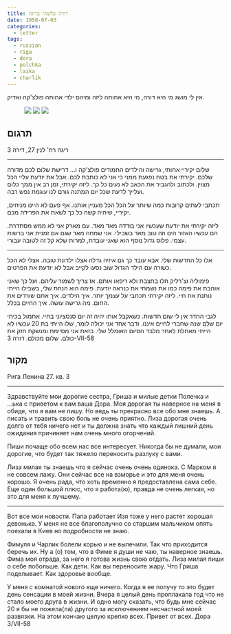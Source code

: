 ```yaml
---
title: דורה כלשהי בריגה
date: 1958-07-03
categories:
  - letter
tags:
  - russian
  - riga
  - dora
  - polchka
  - laika
  - charlik
---
```


אין לי מושג מי היא דורה, מי היא אחותה ליזה ומיהם ילדי אחותה
פולצ'קה ואדיק.

<figure class="half">
    <a  href="/pupko-papers/assets/images/1958-07-03-russian-1.jpg">
    <img src="/pupko-papers/assets/images/1958-07-03-russian-1.jpg"></a>
    <a  href="/pupko-papers/assets/images/1958-07-03-russian-2.jpg">
    <img src="/pupko-papers/assets/images/1958-07-03-russian-2.jpg"></a>
    <a  href="/pupko-papers/assets/images/1958-07-05-riga-envelope.jpg">
    <img src="/pupko-papers/assets/images/1958-07-05-riga-envelope.jpg"></a>
</figure>

## תרגום

ריגה
רח' לנין 27, דירה 3

---

שלום יקיריי אחותי, גרישה והילדים החמודים פולצ'קה ו... דרישת שלום לכם מדורה שלכם. יקירתי את בטח נפגעת ממני כי אני לא כותבת לכם. אבל את יודעת עליי הכל מצוין. ולכתוב ולהגביר את הכאב לא נעים כל כך. ליזה יקירתי, זמן רב אין ממך כלום ועלייך לדעת שכל יום המתנה גורם לנו עוגמת נפש רבה.

תכתבי לעתים קרובות כמה שיותר על הכל הכל מעניין אותנו. אף פעם לא היינו מניחים, יקיריי, שיהיה קשה כל כך לשאת את הפרידה מכם.

ליזה יקירתי את יודעת שעכשיו אני בודדה מאד מאד. עם מארק אני לא ממש מסתדרת. הם עכשיו האזור הים וזה טוב מאד בשבילי. אני שמחה מאד שגם אם זמנית אני ברשות עצמי. פלוס גדול נוסף הוא שאני עובדת, למרות שלא קל זה לטובה עבורי.

---

אלו כל החדשות שלי. אבא עובד כך גם איזיה גדלה אצלו ילדונת טובה. אצלי לא הכל כשורה עם הילד הגדול שוב נסעו לקייב אבל לא יודעת את הפרטים.

פימוליה וצ'רליק חלו בחצבת ולא ריפאו אותם. אז צריך לשמור עליהם. ועל כך שאני אוהבת את פימה כמו את נשמתי את כנראה יודעת. פימה הוא הנחת שלי, בשבילו הייתי נותנת את חיי. ליזה יקירתי תכתבי על עצמך יותר. איך הילדים. איך אתם שורדים את החום. מה גרישה עושה. איך החיים בכלל.

לגבי החדר אין לי שום חדשות. כשאקבל אותו יהיה זה יום סנסציוני בחיי. אתמול בכיתי יום שלם שנה שחברי לחיים איננו. ודבר אחד אני יכולה לומר, שלו הייתי בת 20 עכשיו לא הייתי מאחלת לאחר מלבד הסיום האומלל שלי. בזאת אני מסיימת ומנשקת חזק את כולם. שלום מכולם. דורה 3-VII-58

## מקור

Рига
Ленина 27. кв. 3

---
Здравствуйте мои дорогие сестра, Гриша и милые детки Полечка и ...ька с приветом к вам ваша Дора. Моя дорогая ты наверное на меня в обиде, что я вам не пишу. Но ведь ты прекрасно все обо мне знаешь. А писать и травить свою боль не очень приятно. Лиза дорогая очень долго от тебя ничего нет и ты должна знать что каждый лишний день ожидания причиняет нам очень много огорчений.

Пиши почаще обо всем нас все интересует. Никогда бы не думали, мои дорогие, что будет так тяжело переносить разлуку с вами.

Лиза милая ты знаешь что я сейчас очень очень одинока. С Марком я не совсем лажу. Они сейчас все на взморье и это для меня очень хорошо. Я очень рада, что хоть временно я предоставлена сама себе. Еще один большой плюс, что я работа(ю), правда не очень легкая, но это для меня к лучшему.

---

Вот все мои новости. Папа работает Изя тоже у него растет хорошая девонька. У меня не все благополучно со старшим мальчиком опять поехали в Киев но подробности не знаю.

Фимуля и Чарлик болели корью и не вылечили. Так что приходится беречь их. Ну а (о) том, что в Фиме я души не чаю, ты наверное знаешь. Фима моя отрада, за него я готова жизнь свою отдать. Лиза милая пиши о себе побольше. Как дети. Как вы переносите жару. Что Гриша поделывает. Как здоровье вообще.

У меня с комнатой нового еще ничего. Когда я ее получу то это будет день сенсации в моей жизни. Вчера я целый день проплакала год что не стало моего друга в жизни. И одно  могу сказать, что будь мне сейчас 20 я бы не пожела(ла) другого за исключением несчастной моей развязки. На этом кончаю целую крепко всех. Привет от всех. Дора 3/VII-58
